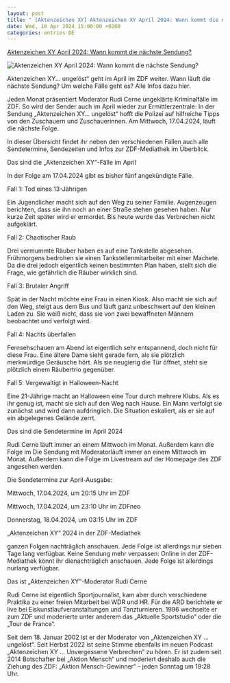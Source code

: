 ```yaml
---
layout: post
title: " [Aktenzeichen XY] Aktenzeichen XY April 2024: Wann kommt die nächste Sendung?"
date: Wed, 10 Apr 2024 15:00:00 +0200
categories: entries DE
---
```

[Aktenzeichen XY April 2024: Wann kommt die nächste Sendung?](https://www.swp.de/unterhaltung/tv/aktenzeichen-xy-april-2024-naechste-sendung-zdf-sendetermine-mediathek-faelle-73268693.html)

![Aktenzeichen XY April 2024: Wann kommt die nächste Sendung?](https://www.swp.de/imgs/07/1/2/9/8/9/7/8/9/3/tok_edb955084b383b31881e8b1fa8fdfa67/w1200_h675_x745_y426_78171-37-4-6af1b3f7390dad3e.jpeg)

Aktenzeichen XY... ungelöst“ geht im April im ZDF weiter. Wann läuft die nächste Sendung? Um welche Fälle geht es? Alle Infos dazu hier.

Jeden Monat präsentiert Moderator Rudi Cerne ungeklärte Kriminalfälle im ZDF. So wird der Sender auch im April wieder zur Ermittlerzentrale: In der Sendung „Aktenzeichen XY… ungelöst“ hofft die Polizei auf hilfreiche Tipps von den Zuschauern und Zuschauerinnen. Am Mittwoch, 17.04.2024, läuft die nächste Folge.

In dieser Übersicht findet ihr neben den verschiedenen Fällen auch alle Sendetermine, Sendezeiten und Infos zur ZDF-Mediathek im Überblick.

Das sind die „Aktenzeichen XY“-Fälle im April

In der Folge am 17.04.2024 gibt es bisher fünf angekündigte Fälle.

Fall 1: Tod eines 13-Jährigen

Ein Jugendlicher macht sich auf den Weg zu seiner Familie. Augenzeugen berichten, dass sie ihn noch an einer Straße stehen gesehen haben. Nur kurze Zeit später wird er ermordet. Bis heute wurde das Verbrechen nicht aufgeklärt.

Fall 2: Chaotischer Raub

Drei vermummte Räuber haben es auf eine Tankstelle abgesehen. Frühmorgens bedrohen sie einen Tankstellenmitarbeiter mit einer Machete. Da die drei jedoch eigentlich keinen bestimmten Plan haben, stellt sich die Frage, wie gefährlich die Räuber wirklich sind.

Fall 3: Brutaler Angriff

Spät in der Nacht möchte eine Frau in einen Kiosk. Also macht sie sich auf den Weg, steigt aus dem Bus und läuft ganz unbeschwert auf den kleinen Laden zu. Sie weiß nicht, dass sie von zwei bewaffneten Männern beobachtet und verfolgt wird.

Fall 4: Nachts überfallen

Fernsehschauen am Abend ist eigentlich sehr entspannend, doch nicht für diese Frau. Eine ältere Dame sieht gerade fern, als sie plötzlich merkwürdige Geräusche hört. Als sie neugierig die Tür öffnet, steht sie plötzlich einem Räubertrio gegenüber.

Fall 5: Vergewaltigt in Halloween-Nacht

Eine 21-Jährige macht an Halloween eine Tour durch mehrere Klubs. Als es ihr genug ist, macht sie sich auf den Weg nach Hause. Ein Mann verfolgt sie zunächst und wird dann aufdringlich. Die Situation eskaliert, als er sie auf ein abgelegenes Gelände zerrt.

Das sind die Sendetermine im April 2024

Rudi Cerne läuft immer an einem Mittwoch im Monat. Außerdem kann die Folge im Die Sendung mit Moderatorläuft immer an einem Mittwoch im Monat. Außerdem kann die Folge im Livestream auf der Homepage des ZDF angesehen werden.

Die Sendetermine zur April-Ausgabe:

Mittwoch, 17.04.2024, um 20:15 Uhr im ZDF

Mittwoch, 17.04.2024, um 23:10 Uhr im ZDFneo

Donnerstag, 18.04.2024, um 03:15 Uhr im ZDF

„Aktenzeichen XY“ 2024 in der ZDF-Mediathek

ganzen Folgen nachträglich anschauen. Jede Folge ist allerdings nur sieben Tage lang verfügbar. Keine Sendung mehr verpassen: Online in der ZDF-Mediathek könnt ihr dienachträglich anschauen. Jede Folge ist allerdings nurlang verfügbar.

Das ist „Aktenzeichen XY“-Moderator Rudi Cerne

Rudi Cerne ist eigentlich Sportjournalist, kam aber durch verschiedene Praktika zu einer freien Mitarbeit bei WDR und HR. Für die ARD berichtete er live bei Eiskunstlaufveranstaltungen und Tanzturnieren. 1996 wechselte er zum ZDF und moderierte unter anderem das „Aktuelle Sportstudio“ oder die „Tour de France“.

Seit dem 18. Januar 2002 ist er der Moderator von „Aktenzeichen XY ... ungelöst“. Seit Herbst 2022 ist seine Stimme ebenfalls im neuen Podcast „Aktenzeichen XY … Unvergessene Verbrechen“ zu hören. Er ist zudem seit 2014 Botschafter bei „Aktion Mensch“ und moderiert deshalb auch die Ziehung des ZDF: „Aktion Mensch-Gewinner“ – jeden Sonntag um 19:28 Uhr.

